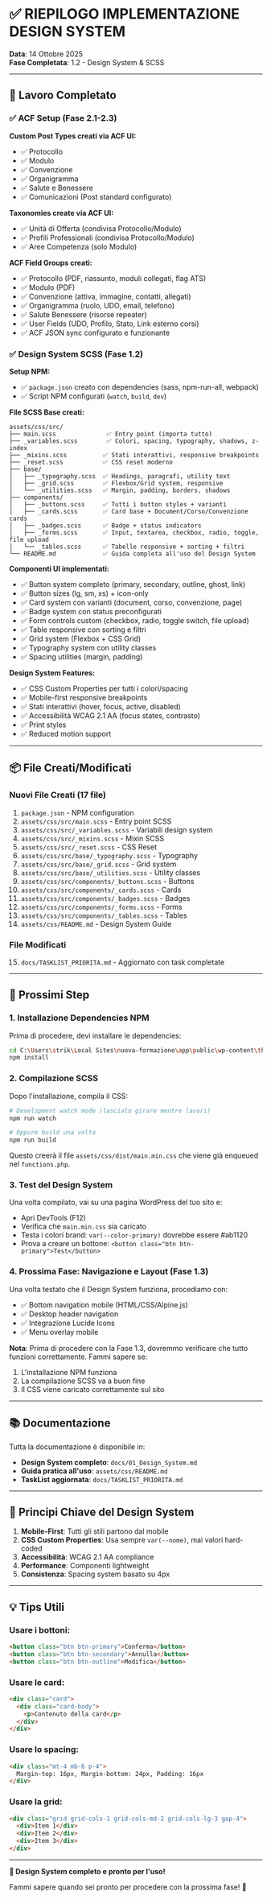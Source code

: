 # ✅ RIEPILOGO IMPLEMENTAZIONE DESIGN SYSTEM

**Data**: 14 Ottobre 2025  
**Fase Completata**: 1.2 - Design System & SCSS

---

## 🎉 Lavoro Completato

### ✅ ACF Setup (Fase 2.1-2.3)

**Custom Post Types creati via ACF UI:**
- ✅ Protocollo
- ✅ Modulo
- ✅ Convenzione
- ✅ Organigramma
- ✅ Salute e Benessere
- ✅ Comunicazioni (Post standard configurato)

**Taxonomies create via ACF UI:**
- ✅ Unità di Offerta (condivisa Protocollo/Modulo)
- ✅ Profili Professionali (condivisa Protocollo/Modulo)
- ✅ Aree Competenza (solo Modulo)

**ACF Field Groups creati:**
- ✅ Protocollo (PDF, riassunto, moduli collegati, flag ATS)
- ✅ Modulo (PDF)
- ✅ Convenzione (attiva, immagine, contatti, allegati)
- ✅ Organigramma (ruolo, UDO, email, telefono)
- ✅ Salute Benessere (risorse repeater)
- ✅ User Fields (UDO, Profilo, Stato, Link esterno corsi)
- ✅ ACF JSON sync configurato e funzionante

### ✅ Design System SCSS (Fase 1.2)

**Setup NPM:**
- ✅ `package.json` creato con dependencies (sass, npm-run-all, webpack)
- ✅ Script NPM configurati (`watch`, `build`, `dev`)

**File SCSS Base creati:**
```
assets/css/src/
├── main.scss              ✅ Entry point (importa tutto)
├── _variables.scss        ✅ Colori, spacing, typography, shadows, z-index
├── _mixins.scss          ✅ Stati interattivi, responsive breakpoints
├── _reset.scss           ✅ CSS reset moderno
├── base/
│   ├── _typography.scss  ✅ Headings, paragrafi, utility text
│   ├── _grid.scss        ✅ Flexbox/Grid system, responsive
│   └── _utilities.scss   ✅ Margin, padding, borders, shadows
├── components/
│   ├── _buttons.scss     ✅ Tutti i button styles + varianti
│   ├── _cards.scss       ✅ Card base + Document/Corso/Convenzione cards
│   ├── _badges.scss      ✅ Badge + status indicators
│   ├── _forms.scss       ✅ Input, textarea, checkbox, radio, toggle, file upload
│   └── _tables.scss      ✅ Tabelle responsive + sorting + filtri
└── README.md             ✅ Guida completa all'uso del Design System
```

**Componenti UI implementati:**
- ✅ Button system completo (primary, secondary, outline, ghost, link)
- ✅ Button sizes (lg, sm, xs) + icon-only
- ✅ Card system con varianti (document, corso, convenzione, page)
- ✅ Badge system con status preconfigurati
- ✅ Form controls custom (checkbox, radio, toggle switch, file upload)
- ✅ Table responsive con sorting e filtri
- ✅ Grid system (Flexbox + CSS Grid)
- ✅ Typography system con utility classes
- ✅ Spacing utilities (margin, padding)

**Design System Features:**
- ✅ CSS Custom Properties per tutti i colori/spacing
- ✅ Mobile-first responsive breakpoints
- ✅ Stati interattivi (hover, focus, active, disabled)
- ✅ Accessibilità WCAG 2.1 AA (focus states, contrasto)
- ✅ Print styles
- ✅ Reduced motion support

---

## 📦 File Creati/Modificati

### Nuovi File Creati (17 file)
1. `package.json` - NPM configuration
2. `assets/css/src/main.scss` - Entry point SCSS
3. `assets/css/src/_variables.scss` - Variabili design system
4. `assets/css/src/_mixins.scss` - Mixin SCSS
5. `assets/css/src/_reset.scss` - CSS Reset
6. `assets/css/src/base/_typography.scss` - Typography
7. `assets/css/src/base/_grid.scss` - Grid system
8. `assets/css/src/base/_utilities.scss` - Utility classes
9. `assets/css/src/components/_buttons.scss` - Buttons
10. `assets/css/src/components/_cards.scss` - Cards
11. `assets/css/src/components/_badges.scss` - Badges
12. `assets/css/src/components/_forms.scss` - Forms
13. `assets/css/src/components/_tables.scss` - Tables
14. `assets/css/README.md` - Design System Guide

### File Modificati
15. `docs/TASKLIST_PRIORITA.md` - Aggiornato con task completate

---

## 🚀 Prossimi Step

### 1. Installazione Dependencies NPM

Prima di procedere, devi installare le dependencies:

```bash
cd C:\Users\strik\Local Sites\nuova-formazione\app\public\wp-content\themes\meridiana-child
npm install
```

### 2. Compilazione SCSS

Dopo l'installazione, compila il CSS:

```bash
# Development watch mode (lascialo girare mentre lavori)
npm run watch

# Oppure build una volta
npm run build
```

Questo creerà il file `assets/css/dist/main.min.css` che viene già enqueued nel `functions.php`.

### 3. Test del Design System

Una volta compilato, vai su una pagina WordPress del tuo sito e:
- Apri DevTools (F12)
- Verifica che `main.min.css` sia caricato
- Testa i colori brand: `var(--color-primary)` dovrebbe essere #ab1120
- Prova a creare un bottone: `<button class="btn btn-primary">Test</button>`

### 4. Prossima Fase: Navigazione e Layout (Fase 1.3)

Una volta testato che il Design System funziona, procediamo con:
- ✅ Bottom navigation mobile (HTML/CSS/Alpine.js)
- ✅ Desktop header navigation
- ✅ Integrazione Lucide Icons
- ✅ Menu overlay mobile

**Nota**: Prima di procedere con la Fase 1.3, dovremmo verificare che tutto funzioni correttamente. Fammi sapere se:
1. L'installazione NPM funziona
2. La compilazione SCSS va a buon fine
3. Il CSS viene caricato correttamente sul sito

---

## 📚 Documentazione

Tutta la documentazione è disponibile in:
- **Design System completo**: `docs/01_Design_System.md`
- **Guida pratica all'uso**: `assets/css/README.md`
- **TaskList aggiornata**: `docs/TASKLIST_PRIORITA.md`

---

## 🎨 Principi Chiave del Design System

1. **Mobile-First**: Tutti gli stili partono dal mobile
2. **CSS Custom Properties**: Usa sempre `var(--nome)`, mai valori hard-coded
3. **Accessibilità**: WCAG 2.1 AA compliance
4. **Performance**: Componenti lightweight
5. **Consistenza**: Spacing system basato su 4px

---

## 💡 Tips Utili

### Usare i bottoni:
```html
<button class="btn btn-primary">Conferma</button>
<button class="btn btn-secondary">Annulla</button>
<button class="btn btn-outline">Modifica</button>
```

### Usare le card:
```html
<div class="card">
  <div class="card-body">
    <p>Contenuto della card</p>
  </div>
</div>
```

### Usare lo spacing:
```html
<div class="mt-4 mb-6 p-4">
  Margin-top: 16px, Margin-bottom: 24px, Padding: 16px
</div>
```

### Usare la grid:
```html
<div class="grid grid-cols-1 grid-cols-md-2 grid-cols-lg-3 gap-4">
  <div>Item 1</div>
  <div>Item 2</div>
  <div>Item 3</div>
</div>
```

---

**🎉 Design System completo e pronto per l'uso!**

Fammi sapere quando sei pronto per procedere con la prossima fase! 🚀
